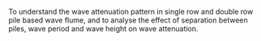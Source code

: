 To understand the wave attenuation pattern in single row and double row pile based wave flume, and to analyse the effect of separation between piles, wave period and wave height on wave attenuation.
